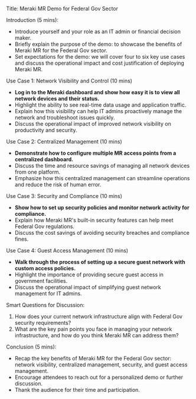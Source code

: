 Title: Meraki MR Demo for Federal Gov Sector

Introduction (5 mins):
- Introduce yourself and your role as an IT admin or financial decision maker.
- Briefly explain the purpose of the demo: to showcase the benefits of Meraki MR for the Federal Gov sector.
- Set expectations for the demo: we will cover four to six key use cases and discuss the operational impact and cost justification of deploying Meraki MR.

Use Case 1: Network Visibility and Control (10 mins)
- **Log in to the Meraki dashboard and show how easy it is to view all network devices and their status.**
- Highlight the ability to see real-time data usage and application traffic.
- Explain how this visibility can help IT admins proactively manage the network and troubleshoot issues quickly.
- Discuss the operational impact of improved network visibility on productivity and security.

Use Case 2: Centralized Management (10 mins)
- **Demonstrate how to configure multiple MR access points from a centralized dashboard.**
- Discuss the time and resource savings of managing all network devices from one platform.
- Emphasize how this centralized management can streamline operations and reduce the risk of human error.

Use Case 3: Security and Compliance (10 mins)
- **Show how to set up security policies and monitor network activity for compliance.**
- Explain how Meraki MR's built-in security features can help meet Federal Gov regulations.
- Discuss the cost savings of avoiding security breaches and compliance fines.

Use Case 4: Guest Access Management (10 mins)
- **Walk through the process of setting up a secure guest network with custom access policies.**
- Highlight the importance of providing secure guest access in government facilities.
- Discuss the operational impact of simplifying guest network management for IT admins.

Smart Questions for Discussion:
1. How does your current network infrastructure align with Federal Gov security requirements?
2. What are the key pain points you face in managing your network infrastructure, and how do you think Meraki MR can address them?

Conclusion (5 mins):
- Recap the key benefits of Meraki MR for the Federal Gov sector: network visibility, centralized management, security, and guest access management.
- Encourage attendees to reach out for a personalized demo or further discussion.
- Thank the audience for their time and participation.